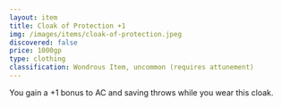 ```yaml
---
layout: item
title: Cloak of Protection +1
img: /images/items/cloak-of-protection.jpeg
discovered: false
price: 1000gp
type: clothing
classification: Wondrous Item, uncommon (requires attunement)
---
```

You gain a +1 bonus to AC and saving throws while you wear this cloak.
